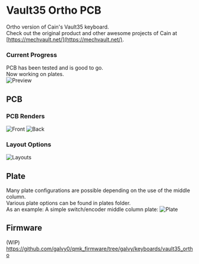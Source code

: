 # Vault35 Ortho PCB
Ortho version of Cain's Vault35 keyboard.  
Check out the original product and other awesome projects of Cain at [https://mechvault.net/](https://mechvault.net/).  

### Current Progress
PCB has been tested and is good to go.  
Now working on plates.  
![Preview](https://github.com/galvy0/vault35_ortho/blob/main/images/vault35_ortho_preview.jpg)

## PCB
### PCB Renders
![Front](https://github.com/galvy0/vault35_ortho/blob/main/images/vault35_ortho_pcb_front.png)
![Back](https://github.com/galvy0/vault35_ortho/blob/main/images/vault35_ortho_pcb_back.png)

### Layout Options
![Layouts](https://github.com/galvy0/vault35_ortho/blob/main/images/vault35_ortho_layout.png)

## Plate
Many plate configurations are possible depending on the use of the middle column.  
Various plate options can be found in plates folder.  
As an example: A simple switch/encoder middle column plate:
![Plate](https://github.com/galvy0/vault35_ortho/blob/main/images/vault35_ortho_plate_1u.png)

## Firmware
(WIP) https://github.com/galvy0/qmk_firmware/tree/galvy/keyboards/vault35_ortho
